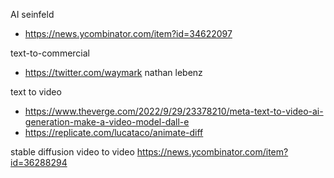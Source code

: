 
AI seinfeld
- https://news.ycombinator.com/item?id=34622097

text-to-commercial
- https://twitter.com/waymark nathan lebenz

text to video
- https://www.theverge.com/2022/9/29/23378210/meta-text-to-video-ai-generation-make-a-video-model-dall-e
- https://replicate.com/lucataco/animate-diff 

stable diffusion
video to video
https://news.ycombinator.com/item?id=36288294